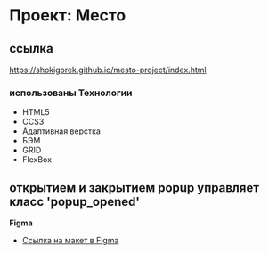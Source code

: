 # Проект: Место

## ссылка
https://shokigorek.github.io/mesto-project/index.html

### использованы Технологии

+ HTML5
+ CCS3
+ Адаптивная верстка
+ БЭМ
+ GRID
+ FlexBox

## открытием и закрытием popup управляет класс 'popup_opened'

**Figma**

* [Ссылка на макет в Figma](https://www.figma.com/file/2cn9N9jSkmxD84oJik7xL7/JavaScript.-Sprint-4?node-id=0%3A1)





